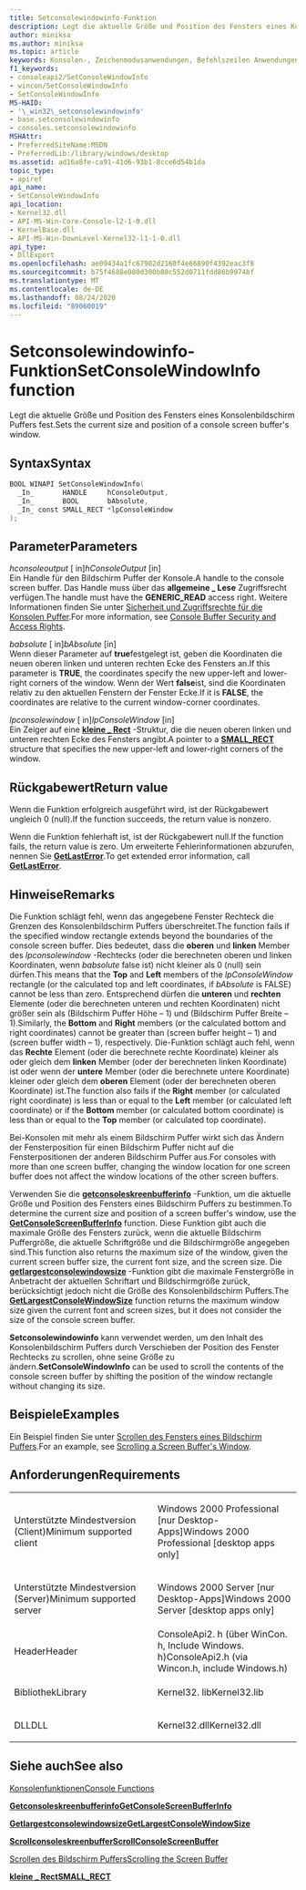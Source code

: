```yaml
---
title: Setconsolewindowinfo-Funktion
description: Legt die aktuelle Größe und Position des Fensters eines Konsolenbildschirm Puffers fest.
author: miniksa
ms.author: miniksa
ms.topic: article
keywords: Konsolen-, Zeichenmodusanwendungen, Befehlszeilen Anwendungen, Terminalanwendungen, Konsolen-API
f1_keywords:
- consoleapi2/SetConsoleWindowInfo
- wincon/SetConsoleWindowInfo
- SetConsoleWindowInfo
MS-HAID:
- '\_win32\_setconsolewindowinfo'
- base.setconsolewindowinfo
- consoles.setconsolewindowinfo
MSHAttr:
- PreferredSiteName:MSDN
- PreferredLib:/library/windows/desktop
ms.assetid: ad16a8fe-ca91-41d6-93b1-8cce6d54b1da
topic_type:
- apiref
api_name:
- SetConsoleWindowInfo
api_location:
- Kernel32.dll
- API-MS-Win-Core-Console-l2-1-0.dll
- KernelBase.dll
- API-MS-Win-DownLevel-Kernel32-l1-1-0.dll
api_type:
- DllExport
ms.openlocfilehash: ae09434a1fc67902d2160f4e66890f4392eac3f8
ms.sourcegitcommit: b75f4688e080d300b80c552d0711fdd86b9974bf
ms.translationtype: MT
ms.contentlocale: de-DE
ms.lasthandoff: 08/24/2020
ms.locfileid: "89060019"
---
```

# <a name="setconsolewindowinfo-function"></a><span data-ttu-id="5caf0-104">Setconsolewindowinfo-Funktion</span><span class="sxs-lookup"><span data-stu-id="5caf0-104">SetConsoleWindowInfo function</span></span>


<span data-ttu-id="5caf0-105">Legt die aktuelle Größe und Position des Fensters eines Konsolenbildschirm Puffers fest.</span><span class="sxs-lookup"><span data-stu-id="5caf0-105">Sets the current size and position of a console screen buffer's window.</span></span>

<a name="syntax"></a><span data-ttu-id="5caf0-106">Syntax</span><span class="sxs-lookup"><span data-stu-id="5caf0-106">Syntax</span></span>
------

```C
BOOL WINAPI SetConsoleWindowInfo(
  _In_       HANDLE     hConsoleOutput,
  _In_       BOOL       bAbsolute,
  _In_ const SMALL_RECT *lpConsoleWindow
);
```

<a name="parameters"></a><span data-ttu-id="5caf0-107">Parameter</span><span class="sxs-lookup"><span data-stu-id="5caf0-107">Parameters</span></span>
----------

<span data-ttu-id="5caf0-108">*hconsoleoutput* \[ in\]</span><span class="sxs-lookup"><span data-stu-id="5caf0-108">*hConsoleOutput* \[in\]</span></span>  
<span data-ttu-id="5caf0-109">Ein Handle für den Bildschirm Puffer der Konsole.</span><span class="sxs-lookup"><span data-stu-id="5caf0-109">A handle to the console screen buffer.</span></span> <span data-ttu-id="5caf0-110">Das Handle muss über das **allgemeine \_ Lese** Zugriffsrecht verfügen.</span><span class="sxs-lookup"><span data-stu-id="5caf0-110">The handle must have the **GENERIC\_READ** access right.</span></span> <span data-ttu-id="5caf0-111">Weitere Informationen finden Sie unter [Sicherheit und Zugriffsrechte für die Konsolen Puffer](console-buffer-security-and-access-rights.md).</span><span class="sxs-lookup"><span data-stu-id="5caf0-111">For more information, see [Console Buffer Security and Access Rights](console-buffer-security-and-access-rights.md).</span></span>

<span data-ttu-id="5caf0-112">*babsolute* \[ in\]</span><span class="sxs-lookup"><span data-stu-id="5caf0-112">*bAbsolute* \[in\]</span></span>  
<span data-ttu-id="5caf0-113">Wenn dieser Parameter auf **true**festgelegt ist, geben die Koordinaten die neuen oberen linken und unteren rechten Ecke des Fensters an.</span><span class="sxs-lookup"><span data-stu-id="5caf0-113">If this parameter is **TRUE**, the coordinates specify the new upper-left and lower-right corners of the window.</span></span> <span data-ttu-id="5caf0-114">Wenn der Wert **false**ist, sind die Koordinaten relativ zu den aktuellen Fenstern der Fenster Ecke.</span><span class="sxs-lookup"><span data-stu-id="5caf0-114">If it is **FALSE**, the coordinates are relative to the current window-corner coordinates.</span></span>

<span data-ttu-id="5caf0-115">*lpconsolewindow* \[ in\]</span><span class="sxs-lookup"><span data-stu-id="5caf0-115">*lpConsoleWindow* \[in\]</span></span>  
<span data-ttu-id="5caf0-116">Ein Zeiger auf eine [**kleine \_ Rect**](small-rect-str.md) -Struktur, die die neuen oberen linken und unteren rechten Ecke des Fensters angibt.</span><span class="sxs-lookup"><span data-stu-id="5caf0-116">A pointer to a [**SMALL\_RECT**](small-rect-str.md) structure that specifies the new upper-left and lower-right corners of the window.</span></span>

<a name="return-value"></a><span data-ttu-id="5caf0-117">Rückgabewert</span><span class="sxs-lookup"><span data-stu-id="5caf0-117">Return value</span></span>
------------

<span data-ttu-id="5caf0-118">Wenn die Funktion erfolgreich ausgeführt wird, ist der Rückgabewert ungleich 0 (null).</span><span class="sxs-lookup"><span data-stu-id="5caf0-118">If the function succeeds, the return value is nonzero.</span></span>

<span data-ttu-id="5caf0-119">Wenn die Funktion fehlerhaft ist, ist der Rückgabewert null.</span><span class="sxs-lookup"><span data-stu-id="5caf0-119">If the function fails, the return value is zero.</span></span> <span data-ttu-id="5caf0-120">Um erweiterte Fehlerinformationen abzurufen, nennen Sie [**GetLastError**](https://msdn.microsoft.com/library/windows/desktop/ms679360).</span><span class="sxs-lookup"><span data-stu-id="5caf0-120">To get extended error information, call [**GetLastError**](https://msdn.microsoft.com/library/windows/desktop/ms679360).</span></span>

<a name="remarks"></a><span data-ttu-id="5caf0-121">Hinweise</span><span class="sxs-lookup"><span data-stu-id="5caf0-121">Remarks</span></span>
-------

<span data-ttu-id="5caf0-122">Die Funktion schlägt fehl, wenn das angegebene Fenster Rechteck die Grenzen des Konsolenbildschirm Puffers überschreitet.</span><span class="sxs-lookup"><span data-stu-id="5caf0-122">The function fails if the specified window rectangle extends beyond the boundaries of the console screen buffer.</span></span> <span data-ttu-id="5caf0-123">Dies bedeutet, dass die **oberen** und **linken** Member des *lpconsolewindow* -Rechtecks (oder die berechneten oberen und linken Koordinaten, wenn *babsolute* false ist) nicht kleiner als 0 (null) sein dürfen.</span><span class="sxs-lookup"><span data-stu-id="5caf0-123">This means that the **Top** and **Left** members of the *lpConsoleWindow* rectangle (or the calculated top and left coordinates, if *bAbsolute* is FALSE) cannot be less than zero.</span></span> <span data-ttu-id="5caf0-124">Entsprechend dürfen die **unteren** und **rechten** Elemente (oder die berechneten unteren und rechten Koordinaten) nicht größer sein als (Bildschirm Puffer Höhe – 1) und (Bildschirm Puffer Breite – 1).</span><span class="sxs-lookup"><span data-stu-id="5caf0-124">Similarly, the **Bottom** and **Right** members (or the calculated bottom and right coordinates) cannot be greater than (screen buffer height – 1) and (screen buffer width – 1), respectively.</span></span> <span data-ttu-id="5caf0-125">Die-Funktion schlägt auch fehl, wenn das **Rechte** Element (oder die berechnete rechte Koordinate) kleiner als oder gleich dem **linken** Member (oder der berechneten linken Koordinate) ist oder wenn der **untere** Member (oder die berechnete untere Koordinate) kleiner oder gleich dem **oberen** Element (oder der berechneten oberen Koordinate) ist.</span><span class="sxs-lookup"><span data-stu-id="5caf0-125">The function also fails if the **Right** member (or calculated right coordinate) is less than or equal to the **Left** member (or calculated left coordinate) or if the **Bottom** member (or calculated bottom coordinate) is less than or equal to the **Top** member (or calculated top coordinate).</span></span>

<span data-ttu-id="5caf0-126">Bei-Konsolen mit mehr als einem Bildschirm Puffer wirkt sich das Ändern der Fensterposition für einen Bildschirm Puffer nicht auf die Fensterpositionen der anderen Bildschirm Puffer aus.</span><span class="sxs-lookup"><span data-stu-id="5caf0-126">For consoles with more than one screen buffer, changing the window location for one screen buffer does not affect the window locations of the other screen buffers.</span></span>

<span data-ttu-id="5caf0-127">Verwenden Sie die [**getconsoleskreenbufferinfo**](getconsolescreenbufferinfo.md) -Funktion, um die aktuelle Größe und Position des Fensters eines Bildschirm Puffers zu bestimmen.</span><span class="sxs-lookup"><span data-stu-id="5caf0-127">To determine the current size and position of a screen buffer's window, use the [**GetConsoleScreenBufferInfo**](getconsolescreenbufferinfo.md) function.</span></span> <span data-ttu-id="5caf0-128">Diese Funktion gibt auch die maximale Größe des Fensters zurück, wenn die aktuelle Bildschirm Puffergröße, die aktuelle Schriftgröße und die Bildschirmgröße angegeben sind.</span><span class="sxs-lookup"><span data-stu-id="5caf0-128">This function also returns the maximum size of the window, given the current screen buffer size, the current font size, and the screen size.</span></span> <span data-ttu-id="5caf0-129">Die [**getlargestconsolewindowsize**](getlargestconsolewindowsize.md) -Funktion gibt die maximale Fenstergröße in Anbetracht der aktuellen Schriftart und Bildschirmgröße zurück, berücksichtigt jedoch nicht die Größe des Konsolenbildschirm Puffers.</span><span class="sxs-lookup"><span data-stu-id="5caf0-129">The [**GetLargestConsoleWindowSize**](getlargestconsolewindowsize.md) function returns the maximum window size given the current font and screen sizes, but it does not consider the size of the console screen buffer.</span></span>

<span data-ttu-id="5caf0-130">**Setconsolewindowinfo** kann verwendet werden, um den Inhalt des Konsolenbildschirm Puffers durch Verschieben der Position des Fenster Rechtecks zu scrollen, ohne seine Größe zu ändern.</span><span class="sxs-lookup"><span data-stu-id="5caf0-130">**SetConsoleWindowInfo** can be used to scroll the contents of the console screen buffer by shifting the position of the window rectangle without changing its size.</span></span>

<a name="examples"></a><span data-ttu-id="5caf0-131">Beispiele</span><span class="sxs-lookup"><span data-stu-id="5caf0-131">Examples</span></span>
--------

<span data-ttu-id="5caf0-132">Ein Beispiel finden Sie unter [Scrollen des Fensters eines Bildschirm Puffers](scrolling-a-screen-buffer-s-window.md).</span><span class="sxs-lookup"><span data-stu-id="5caf0-132">For an example, see [Scrolling a Screen Buffer's Window](scrolling-a-screen-buffer-s-window.md).</span></span>

<a name="requirements"></a><span data-ttu-id="5caf0-133">Anforderungen</span><span class="sxs-lookup"><span data-stu-id="5caf0-133">Requirements</span></span>
------------

<table>
<colgroup>
<col width="50%" />
<col width="50%" />
</colgroup>
<tbody>
<tr class="odd">
<td><p><span data-ttu-id="5caf0-134">Unterstützte Mindestversion (Client)</span><span class="sxs-lookup"><span data-stu-id="5caf0-134">Minimum supported client</span></span></p></td>
<td><p><span data-ttu-id="5caf0-135">Windows 2000 Professional [nur Desktop-Apps]</span><span class="sxs-lookup"><span data-stu-id="5caf0-135">Windows 2000 Professional [desktop apps only]</span></span></p></td>
</tr>
<tr class="even">
<td><p><span data-ttu-id="5caf0-136">Unterstützte Mindestversion (Server)</span><span class="sxs-lookup"><span data-stu-id="5caf0-136">Minimum supported server</span></span></p></td>
<td><p><span data-ttu-id="5caf0-137">Windows 2000 Server [nur Desktop-Apps]</span><span class="sxs-lookup"><span data-stu-id="5caf0-137">Windows 2000 Server [desktop apps only]</span></span></p></td>
</tr>
<tr class="odd">
<td><p><span data-ttu-id="5caf0-138">Header</span><span class="sxs-lookup"><span data-stu-id="5caf0-138">Header</span></span></p></td>
<td><span data-ttu-id="5caf0-139">ConsoleApi2. h (über WinCon. h, Include Windows. h)</span><span class="sxs-lookup"><span data-stu-id="5caf0-139">ConsoleApi2.h (via Wincon.h, include Windows.h)</span></span></td>
</tr>
<tr class="even">
<td><p><span data-ttu-id="5caf0-140">Bibliothek</span><span class="sxs-lookup"><span data-stu-id="5caf0-140">Library</span></span></p></td>
<td><span data-ttu-id="5caf0-141">Kernel32. lib</span><span class="sxs-lookup"><span data-stu-id="5caf0-141">Kernel32.lib</span></span></td>
</tr>
<tr class="odd">
<td><p><span data-ttu-id="5caf0-142">DLL</span><span class="sxs-lookup"><span data-stu-id="5caf0-142">DLL</span></span></p></td>
<td><span data-ttu-id="5caf0-143">Kernel32.dll</span><span class="sxs-lookup"><span data-stu-id="5caf0-143">Kernel32.dll</span></span></td>
</tr>
<tr class="even">
</tr>
<tr class="odd">
</tr>
<tr class="even">
</tr>
</tbody>
</table>

## <a name="span-idsee_alsospansee-also"></a><span data-ttu-id="5caf0-144"><span id="see_also"></span>Siehe auch</span><span class="sxs-lookup"><span data-stu-id="5caf0-144"><span id="see_also"></span>See also</span></span>


[<span data-ttu-id="5caf0-145">Konsolenfunktionen</span><span class="sxs-lookup"><span data-stu-id="5caf0-145">Console Functions</span></span>](console-functions.md)

[<span data-ttu-id="5caf0-146">**Getconsoleskreenbufferinfo**</span><span class="sxs-lookup"><span data-stu-id="5caf0-146">**GetConsoleScreenBufferInfo**</span></span>](getconsolescreenbufferinfo.md)

[<span data-ttu-id="5caf0-147">**Getlargestconsolewindowsize**</span><span class="sxs-lookup"><span data-stu-id="5caf0-147">**GetLargestConsoleWindowSize**</span></span>](getlargestconsolewindowsize.md)

[<span data-ttu-id="5caf0-148">**Scrollconsoleskreenbuffer**</span><span class="sxs-lookup"><span data-stu-id="5caf0-148">**ScrollConsoleScreenBuffer**</span></span>](scrollconsolescreenbuffer.md)

[<span data-ttu-id="5caf0-149">Scrollen des Bildschirm Puffers</span><span class="sxs-lookup"><span data-stu-id="5caf0-149">Scrolling the Screen Buffer</span></span>](scrolling-the-screen-buffer.md)

[<span data-ttu-id="5caf0-150">**kleine \_ Rect**</span><span class="sxs-lookup"><span data-stu-id="5caf0-150">**SMALL\_RECT**</span></span>](small-rect-str.md)

 

 




